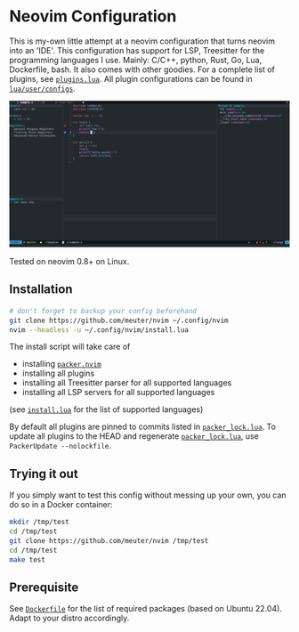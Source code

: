 # Neovim Configuration

This is my-own little attempt at a neovim configuration that turns neovim into an 'IDE'. 
This configuration has support for LSP, Treesitter for the programming languages I use. 
Mainly: C/C++, python, Rust, Go, Lua, Dockerfile, bash. It also comes with other goodies.
For a complete list of plugins, see [`plugins.lua`](lua/user/plugins.lua).
All plugin configurations can be found in [`lua/user/configs`](lua/user/configs).

![Screenshot](screenshots/debugging-c.jpg)

Tested on neovim 0.8+ on Linux.

## Installation

```bash
# don't forget to backup your config beforehand
git clone https://github.com/meuter/nvim ~/.config/nvim 
nvim --headless -u ~/.config/nvim/install.lua
```

The install script will take care of
- installing [`packer.nvim`](https://github.com/wbthomason/packer.nvim)
- installing all plugins
- installing all Treesitter parser for all supported languages
- installing all LSP servers for all supported languages 

(see [`install.lua`](install.lua) for the list of supported languages)

By default all plugins are pinned to commits listed in [`packer_lock.lua`](lua/user/packer_lock.lua).
To update all plugins to the HEAD and regenerate [`packer_lock.lua`](lua/user/packer_lock.lua),
use `PackerUpdate --nolockfile`.

## Trying it out

If you simply want to test this config without messing up your own, you can do so in a Docker container:

```bash
mkdir /tmp/test
cd /tmp/test
git clone https://github.com/meuter/nvim /tmp/test
cd /tmp/test
make test
```

## Prerequisite

See [`Dockerfile`](Dockerfile) for the list of required packages (based on Ubuntu 22.04).
Adapt to your distro accordingly.


